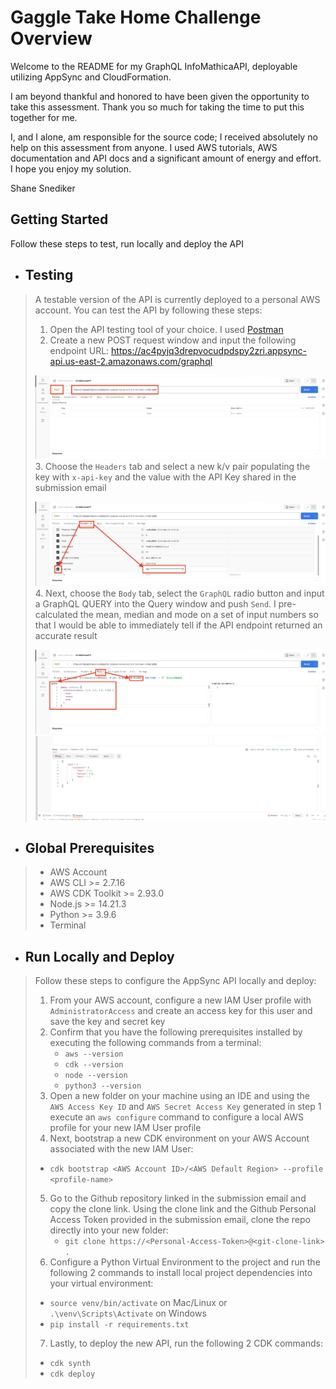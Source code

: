 # Gaggle Take Home Challenge Overview
Welcome to the README for my GraphQL InfoMathicaAPI, deployable utilizing AppSync and CloudFormation.

I am beyond thankful and honored to have been given the opportunity to take this assessment.  Thank you so much for taking the time to put this together for me.  

I, and I alone, am responsible for the source code; I received absolutely no help on this assessment from anyone.  I used AWS tutorials, AWS
documentation and API docs and a significant amount of energy and effort.  I hope you enjoy my solution.

Shane Snediker

## Getting Started
Follow these steps to test, run locally and deploy the API

- ## Testing
> A testable version of the API is currently deployed to a personal AWS account.  You can test the API by following these steps:
> 1. Open the API testing tool of your choice.  I used [Postman](https://www.postman.com/)
> 2. Create a new POST request window and input the following endpoint URL:
> https://ac4pyjq3drepvocudpdspy2zri.appsync-api.us-east-2.amazonaws.com/graphql
> 
> ![](images/Step-1.png)
> 3. Choose the `Headers` tab and select a new k/v pair populating the key with `x-api-key` and the value with the API Key shared in the submission email
> 
> ![](images/Step-2.png)
> 4. Next, choose the `Body` tab, select the `GraphQL` radio button and input a GraphQL QUERY into the Query window and push `Send`. I pre-calculated the mean, median and mode on a set of input numbers so that I would be able to immediately tell if the API endpoint returned an accurate result
> 
> ![](images/Step-3.png)
> ![](images/Step-4.png)

- ## Global Prerequisites
> - AWS Account
> - AWS CLI >= 2.7.16
> - AWS CDK Toolkit >= 2.93.0
> - Node.js >= 14.21.3
> - Python >= 3.9.6
> - Terminal
> 

- ## Run Locally and Deploy
> Follow these steps to configure the AppSync API locally and deploy:
> 1. From your AWS account, configure a new IAM User profile with `AdministratorAccess` and create an access key for this user and save the key and secret key
> 2. Confirm that you have the following prerequisites installed by executing the following commands from a terminal:
>    - `aws --version`
>    - `cdk --version`
>    - `node --version`
>    - `python3 --version`
> 3. Open a new folder on your machine using an IDE and using the `AWS Access Key ID` and `AWS Secret Access Key` generated in step 1 execute an `aws configure` command to configure a local AWS profile for your new IAM User profile
> 4. Next, bootstrap a new CDK environment on your AWS Account associated with the new IAM User:
>   - `cdk bootstrap <AWS Account ID>/<AWS Default Region> --profile <profile-name>`
> 5. Go to the Github repository linked in the submission email and copy the clone link.  Using the clone link and the Github Personal Access Token provided in the submission email, clone the repo directly into your new folder:
>    - `git clone https://<Personal-Access-Token>@<git-clone-link> .`
> 6. Configure a Python Virtual Environment to the project and run the following 2 commands to install local project dependencies into your virtual environment:
>   - `source venv/bin/activate` on Mac/Linux or `.\venv\Scripts\Activate` on Windows
>   - `pip install -r requirements.txt`
> 7. Lastly, to deploy the new API, run the following 2 CDK commands:
>   - `cdk synth`
>   - `cdk deploy`
> 

